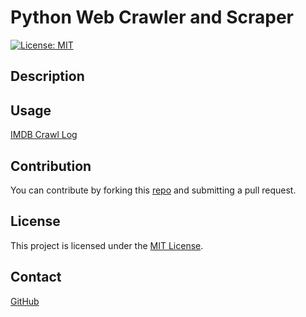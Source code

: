# Python Web Crawler and Scraper

[![License: MIT](https://img.shields.io/badge/License-MIT-blue.svg)](https://opensource.org/licenses/MIT)
## Description





## Usage


[IMDB Crawl Log](./files/imdb.log)





## Contribution
You can contribute by forking this [repo](https://github.com/jroller33/Crawl_and_Scrape) and submitting a pull request.

## License
This project is licensed under the [MIT License](./LICENSE).

## Contact
[GitHub](https://github.com/jroller33)

